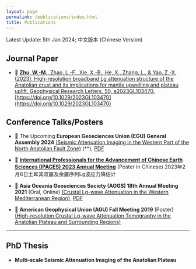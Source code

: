 ```yaml
---
layout: page
permalink: /publications/index.html
title: Publications
---
```


Latest Update: 5th Jan 2024;  中文版本 (Chinese Version)

## Journal Paper

- 🚀 [**Zhu, W.-M.**, Zhao, L.-F., Xie, X.-B., He, X., Zhang, L., & Yao, Z.-X. (2023). High-resolution broadband Lg attenuation structure of the Anatolian crust and its implications for mantle upwelling and plateau uplift. Geophysical Research Letters, 50, e2023GL103470.](https://weimouzhu.github.io/file/GRL_2023_Zhu.pdf) 
[https://doi.org/10.1029/2023GL103470](https://doi.org/10.1029/2023GL103470)

  

## Conference Talks/Posters

- 🥳 The Upcoming **European Geosciences Union (EGU) General Assembly 2024** [(Seismic Attenuation Imaging in the Western Part of the North Anatolian Fault Zone)](https://meetingorganizer.copernicus.org/EGU24/EGU24-3916.html) (**), [PDF](https://weimouzhu.github.io/file/EGU24-3916-print.pdf)

- 🥳 [**International Professionals for the Advancement of Chinese Earth Sciences (IPACES) 2023 Annual Meeting**](https://ipaces.org/events/2023-07-02-annual-meeting/) (Poster in Chinese) 2023年2月6日土耳其双震及余震序列Lg波应力降估计

- 🥳 **Asia Oceania Geosciences Society (AOGS) 18th Annual Meeting 2021** (Oral, Online) [(Crustal Lg-wave Attenuation in the Western Mediterranean Region)](https://www.asiaoceania.org/aogs2021/public.asp?page=program_overview.asp), [PDF](https://weimouzhu.github.io/file/Presenter_Schedule_AOGS_2021.pdf)

- 🥳 **American Geophysical Union (AGU) Fall Meeting 2019** (Poster) [(High-resolution Crustal Lg-wave Attenuation Tomography in the Anatolian Plateau and Surrounding Regions)](https://agu.confex.com/agu/fm19/meetingapp.cgi/Paper/504986) 


---

## PhD Thesis

- **Multi-scale Seismic Attenuation Imaging of the Anatolian Plateau**

  <br>

